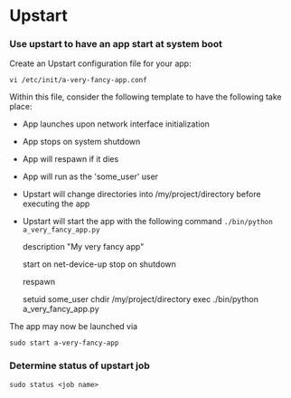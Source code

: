 # Upstart

### Use upstart to have an app start at system boot

Create an Upstart configuration file for your app:

    vi /etc/init/a-very-fancy-app.conf

Within this file, consider the following template to have the following take place:

 * App launches upon network interface initialization
 * App stops on system shutdown
 * App will respawn if it dies
 * App will run as the 'some_user' user
 * Upstart will change directories into /my/project/directory before executing the app
 * Upstart will start the app with the following command `./bin/python a_very_fancy_app.py`
  
  
    description "My very fancy app"
    
    start on net-device-up
    stop on shutdown
    
    respawn
    
    setuid some_user
    chdir /my/project/directory
    exec ./bin/python a_very_fancy_app.py

The app may now be launched via

    sudo start a-very-fancy-app

### Determine status of upstart job

    sudo status <job name>
